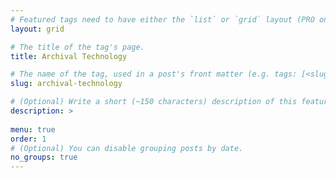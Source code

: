 ```yaml
---
# Featured tags need to have either the `list` or `grid` layout (PRO only).
layout: grid

# The title of the tag's page.
title: Archival Technology

# The name of the tag, used in a post's front matter (e.g. tags: [<slug>]).
slug: archival-technology

# (Optional) Write a short (~150 characters) description of this featured tag.
description: >
 
menu: true
order: 1
# (Optional) You can disable grouping posts by date.
no_groups: true
---
```

